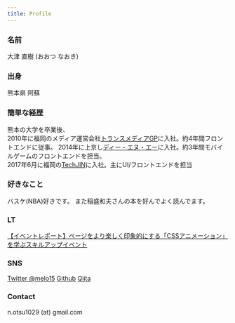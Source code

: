 ```yaml
---
title: Profile
---
```


### 名前
大津 直樹 (おおつ なおき)

### 出身
熊本県 阿蘇

### 簡単な経歴
熊本の大学を卒業後、  
2010年に福岡のメディア運営会社[トランスメディアGP](http://www.trance-media.co.jp/)に入社。約4年間フロントエンドに従事。
2014年に上京し[ディー・エヌ・エー](http://dena.com/jp/)に入社。約3年間モバイルゲームのフロントエンドを担当。  
2017年6月に福岡の[TechJIN](http://techjin.co.jp/)に入社。主にUI/フロントエンドを担当  

### 好きなこと
バスケ(NBA)好きです。
また稲盛和夫さんの本を好んでよく読んでます。  

### LT
[【イベントレポート】ページをより楽しく印象的にする「CSSアニメーション」を学ぶスキルアップイベント](http://www.itstaffing.jp/engineer/entry/20151211_1)

### SNS
[Twitter @melo15](https://twitter.com/melo15)
[Github](https://github.com/NaokiOtsu)
[Qiita](http://qiita.com/melo15)

### Contact
n.otsu1029 (at) gmail.com
